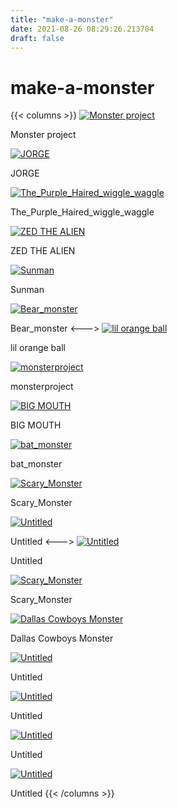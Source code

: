 ```yaml
---
title: "make-a-monster"
date: 2021-08-26 08:29:26.213784
draft: false
---
```


# make-a-monster
{{< columns >}}
[![Monster project](./images/thumb_a1625136-0671-11ec-a7fe-1e00f30e0089.png)](a21728cc-0671-11ec-a7fe-1e00f30e0089)

Monster project

[![JORGE](./images/thumb_a1683bc8-0671-11ec-a7fe-1e00f30e0089.png)](a2172fde-0671-11ec-a7fe-1e00f30e0089)

JORGE

[![The_Purple_Haired_wiggle_waggle](./images/thumb_a170e296-0671-11ec-a7fe-1e00f30e0089.png)](a21734b6-0671-11ec-a7fe-1e00f30e0089)

The_Purple_Haired_wiggle_waggle

[![ZED THE ALIEN](./images/thumb_a1746f2e-0671-11ec-a7fe-1e00f30e0089.png)](a217390c-0671-11ec-a7fe-1e00f30e0089)

ZED THE ALIEN

[![Sunman](./images/thumb_a177db14-0671-11ec-a7fe-1e00f30e0089.png)](a2173d08-0671-11ec-a7fe-1e00f30e0089)

Sunman

[![Bear_monster](./images/thumb_a17aaa38-0671-11ec-a7fe-1e00f30e0089.png)](a21740be-0671-11ec-a7fe-1e00f30e0089)

Bear_monster
<--->
[![lil orange ball](./images/thumb_a17e4df0-0671-11ec-a7fe-1e00f30e0089.png)](a2174474-0671-11ec-a7fe-1e00f30e0089)

lil orange ball

[![monsterproject](./images/thumb_a181b76a-0671-11ec-a7fe-1e00f30e0089.png)](a2174816-0671-11ec-a7fe-1e00f30e0089)

monsterproject

[![BIG MOUTH](./images/thumb_a1855672-0671-11ec-a7fe-1e00f30e0089.png)](a2174bae-0671-11ec-a7fe-1e00f30e0089)

BIG MOUTH

[![bat_monster](./images/thumb_a188908a-0671-11ec-a7fe-1e00f30e0089.png)](a2174f5a-0671-11ec-a7fe-1e00f30e0089)

bat_monster

[![Scary_Monster](./images/thumb_a18c9496-0671-11ec-a7fe-1e00f30e0089.png)](a2175338-0671-11ec-a7fe-1e00f30e0089)

Scary_Monster

[![Untitled](./images/thumb_a18fe272-0671-11ec-a7fe-1e00f30e0089.png)](a21756e4-0671-11ec-a7fe-1e00f30e0089)

Untitled
<--->
[![Untitled](./images/thumb_a193a600-0671-11ec-a7fe-1e00f30e0089.png)](a2175a5e-0671-11ec-a7fe-1e00f30e0089)

Untitled

[![Scary_Monster](./images/thumb_a196f06c-0671-11ec-a7fe-1e00f30e0089.png)](a2175f22-0671-11ec-a7fe-1e00f30e0089)

Scary_Monster

[![Dallas Cowboys Monster](./images/thumb_a19a80ec-0671-11ec-a7fe-1e00f30e0089.png)](a217630a-0671-11ec-a7fe-1e00f30e0089)

Dallas Cowboys Monster

[![Untitled](./images/thumb_a19df952-0671-11ec-a7fe-1e00f30e0089.png)](a2176684-0671-11ec-a7fe-1e00f30e0089)

Untitled

[![Untitled](./images/thumb_a1a16f2e-0671-11ec-a7fe-1e00f30e0089.png)](a2176a30-0671-11ec-a7fe-1e00f30e0089)

Untitled

[![Untitled](./images/thumb_a1a4b364-0671-11ec-a7fe-1e00f30e0089.png)](a2176e54-0671-11ec-a7fe-1e00f30e0089)

Untitled

[![Untitled](./images/thumb_a2138e38-0671-11ec-a7fe-1e00f30e0089.png)](a21771f6-0671-11ec-a7fe-1e00f30e0089)

Untitled
{{< /columns >}}